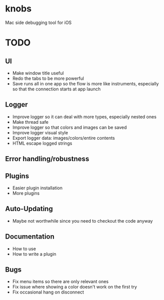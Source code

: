 knobs
=====

Mac side debugging tool for iOS


# TODO

## UI
- Make window title useful
- Redo the tabs to be more powerful
- Save runs all in one app so the flow is more like instruments, especially so that the connection starts at app launch

## Logger
- Improve logger so it can deal with more types, especially nested ones
- Make thread safe
- Improve logger so that colors and images can be saved
- Improve logger visual style
- Export logger data: images/colors/entire contents
- HTML escape logged strings

## Error handling/robustness 

## Plugins
- Easier plugin installation
- More plugins

## Auto-Updating
- Maybe not worthwhile since you need to checkout the code anyway

## Documentation
- How to use
- How to write a plugin

## Bugs
- Fix menu items so there are only relevant ones
- Fix issue where showing a color doesn't work on the first try
- Fix occasional hang on disconnect
